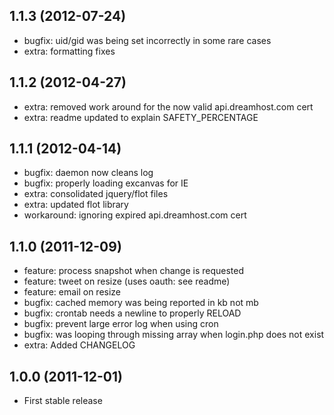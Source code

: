 ## 1.1.3 (2012-07-24)
* bugfix: uid/gid was being set incorrectly in some rare cases
* extra: formatting fixes

## 1.1.2 (2012-04-27)
* extra: removed work around for the now valid api.dreamhost.com cert
* extra: readme updated to explain SAFETY_PERCENTAGE

## 1.1.1 (2012-04-14)
* bugfix: daemon now cleans log
* bugfix: properly loading excanvas for IE
* extra: consolidated jquery/flot files
* extra: updated flot library	
* workaround: ignoring expired api.dreamhost.com cert

## 1.1.0 (2011-12-09)
* feature: process snapshot when change is requested
* feature: tweet on resize (uses oauth: see readme)
* feature: email on resize
* bugfix: cached memory was being reported in kb not mb
* bugfix: crontab needs a newline to properly RELOAD
* bugfix: prevent large error log when using cron
* bugfix: was looping through missing array when login.php does not exist
* extra: Added CHANGELOG

## 1.0.0 (2011-12-01)

* First stable release
